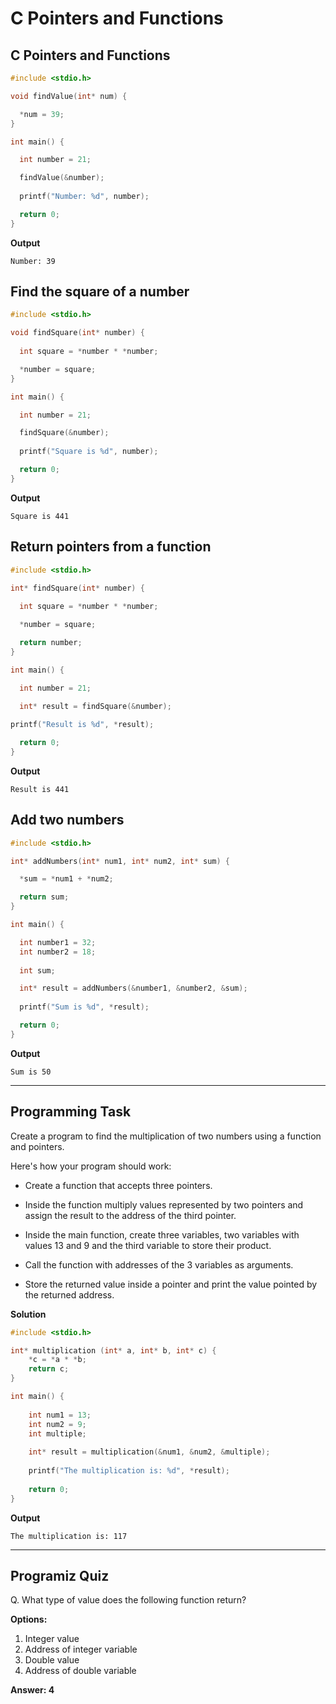 # C Pointers and Functions

 
## C Pointers and Functions

```c
#include <stdio.h>

void findValue(int* num) {

  *num = 39;
}

int main() {

  int number = 21;

  findValue(&number);
  
  printf("Number: %d", number);

  return 0;
}

```
**Output**
```
Number: 39

```
## Find the square of a number
```c
#include <stdio.h>

void findSquare(int* number) {
  
  int square = *number * *number;

  *number = square;
}

int main() {

  int number = 21;

  findSquare(&number);
  
  printf("Square is %d", number);

  return 0;
}

```
**Output**
```
Square is 441

```
## Return pointers from a function

```c
#include <stdio.h>

int* findSquare(int* number) {
  
  int square = *number * *number;

  *number = square;

  return number;
}

int main() {

  int number = 21;

  int* result = findSquare(&number);
  
printf("Result is %d", *result);

  return 0;
}

```
**Output**
```
Result is 441

```
## Add two numbers

```c
#include <stdio.h>

int* addNumbers(int* num1, int* num2, int* sum) {

  *sum = *num1 + *num2;

  return sum;
}

int main() {

  int number1 = 32;
  int number2 = 18;
  
  int sum;

  int* result = addNumbers(&number1, &number2, &sum);
  
  printf("Sum is %d", *result);

  return 0;
}

```
**Output**
```
Sum is 50

```
---

## Programming Task
Create a program to find the multiplication of two numbers using a function and pointers. 

Here's how your program should work:

- Create a function that accepts three pointers.

- Inside the function multiply values represented by two pointers and assign the result to the address of the third pointer.

- Inside the main function, create three variables, two variables with values 13 and 9 and the third variable to store their product.

- Call the function with addresses of the 3 variables as arguments.  

- Store the returned value inside a pointer and print the value pointed by the returned address.

**Solution**
```c
#include <stdio.h>

int* multiplication (int* a, int* b, int* c) {
    *c = *a * *b;
    return c;
}

int main() {
    
    int num1 = 13;
    int num2 = 9;
    int multiple;
    
    int* result = multiplication(&num1, &num2, &multiple);
    
    printf("The multiplication is: %d", *result);
    
    return 0;
}
```

**Output**
```
The multiplication is: 117
```
---
 
## Programiz Quiz
 
Q. What type of value does the following function return?

**Options:**
1. Integer value
1. Address of integer variable
1. Double value
1. Address of double variable

**Answer: 4**



